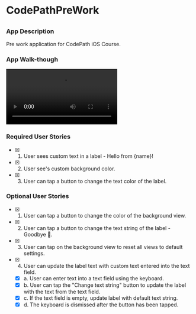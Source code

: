 # CodePathPreWork

## 

### App Description
Pre work application for CodePath iOS Course.
### App Walk-though

![showcase](https://s3.amazonaws.com/img0.recordit.co/QMcMYKQzy9.mp4?AWSAccessKeyId=AKIAINSRFOQXTN4DT46A&Expires=1536479051&Signature=WVIEp7TP2vDzvIGeMA%2FXqe%2FH8v0%3D) 

### Required User Stories
- [x] 1. User sees custom text in a label - Hello from {name}!
- [x] 2. User see's custom background color.
- [x] 3. User can tap a button to change the text color of the label.

### Optional User Stories
- [x] 1. User can tap a button to change the color of the background view.
- [x] 2. User can tap a button to change the text string of the label - Goodbye 👋.
- [x] 3. User can tap on the background view to reset all views to default settings.
- [x] 4. User can update the label text with custom text entered into the text field.
   - [x] a. User can enter text into a text field using the keyboard.
   - [x] b. User can tap the "Change text string" button to update the label with the text from the text field.
   - [x] c. If the text field is empty, update label with default text string.
   - [x] d. The keyboard is dismissed after the button has been tapped.
